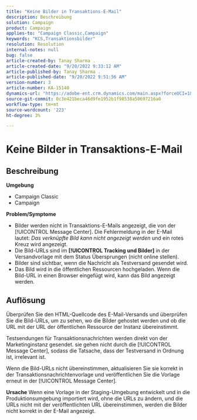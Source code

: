 ```yaml
---
title: "Keine Bilder in Transaktions-E-Mail"
description: Beschreibung
solution: Campaign
product: Campaign
applies-to: "Campaign Classic,Campaign"
keywords: "KCS,Transaktionsbilder"
resolution: Resolution
internal-notes: null
bug: false
article-created-by: Tanay Sharma .
article-created-date: "9/20/2022 9:33:12 AM"
article-published-by: Tanay Sharma .
article-published-date: "9/20/2022 9:51:56 AM"
version-number: 3
article-number: KA-15140
dynamics-url: "https://adobe-ent.crm.dynamics.com/main.aspx?forceUCI=1&pagetype=entityrecord&etn=knowledgearticle&id=961ae13a-c738-ed11-9db1-002248086735"
source-git-commit: 0c3e421beca46d9fe1952b1f98538a50697216a0
workflow-type: tm+mt
source-wordcount: '223'
ht-degree: 3%

---
```


# Keine Bilder in Transaktions-E-Mail

## Beschreibung

<b>Umgebung</b>
- Campaign Classic
- Campaign



<b>Problem/Symptome</b>
- Bilder werden nicht in Transaktions-E-Mails angezeigt, die von der [!UICONTROL Message Center]. Die Fehlermeldung in der E-Mail lautet: *Das verknüpfte Bild kann nicht angezeigt werden* und ein rotes Kreuz wird angezeigt.
- Die Bild-URLs sind im <b>[!UICONTROL Tracking und Bilder]</b> in der Versandvorlage mit dem Status Übersprungen (nicht online stellen).
- Bilder sind sichtbar, wenn die Nachricht als Testversand gesendet wird.
- Das Bild wird in die öffentlichen Ressourcen hochgeladen. Wenn die Bild-URL in einen Browser eingefügt wird, kann das Bild angezeigt werden.



## Auflösung






Überprüfen Sie den HTML-Quellcode des E-Mail-Versands und überprüfen Sie die Bild-URLs, um zu sehen, wo die Bilder gehostet werden und ob die URL mit der URL der öffentlichen Ressource der Instanz übereinstimmt.



Testsendungen für Transaktionsnachrichten werden direkt von der Marketinginstanz gesendet. sie gehen nicht durch die [!UICONTROL Message Center], sodass die Tatsache, dass der Testversand in Ordnung ist, irrelevant ist.



Wenn die Bild-URLs nicht übereinstimmen, aktualisieren Sie sie korrekt in der Transaktionsnachrichtenvorlage und veröffentlichen Sie die Vorlage erneut in der [!UICONTROL Message Center].


<b>Ursache</b>
Wenn eine Vorlage in der Staging-Umgebung entwickelt und in die Produktionsumgebung importiert wird, ohne die URLs zu ändern, und die URLs nicht mit der veröffentlichten URL übereinstimmen, werden die Bilder nicht korrekt in der E-Mail angezeigt.




